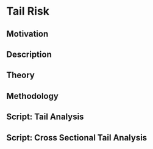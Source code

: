 # Tail Risk

## Motivation

## Description

## Theory

## Methodology

## Script: Tail Analysis

## Script: Cross Sectional Tail Analysis
